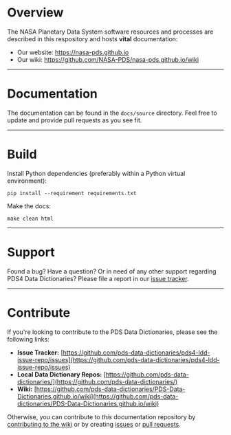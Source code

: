 # Overview

The NASA Planetary Data System software resources and processes are described in this respository and hosts **vital** documentation:

-   Our website: https://nasa-pds.github.io
-   Our wiki: https://github.com/NASA-PDS/nasa-pds.github.io/wiki


---

# Documentation

The documentation can be found in the `docs/source` directory. Feel free to update and provide pull requests as you see fit.

---

# Build

Install Python dependencies (preferably within a Python virtual environment):

    pip install --requirement requirements.txt

Make the docs:

    make clean html


---

# Support

Found a bug? Have a question? Or in need of any other 
support regarding PDS4 Data Dictionaries? Please file a report in our 
[issue tracker](https://github.com/NASA-PDS/nasa-pds.github.io/issues/new/choose).

---

# Contribute

<!-- Why do we so prominently feature the pds-data-dictionaries here? 🤔 -->
If you're looking to contribute to the PDS Data Dictionaries, please see the following links:

* **Issue Tracker:** [https://github.com/pds-data-dictionaries/pds4-ldd-issue-repo/issues](https://github.com/pds-data-dictionaries/pds4-ldd-issue-repo/issues)
* **Local Data Dictionary Repos:** [https://github.com/pds-data-dictionaries/](https://github.com/pds-data-dictionaries/)
* **Wiki:** [https://github.com/pds-data-dictionaries/PDS-Data-Dictionaries.github.io/wiki](https://github.com/pds-data-dictionaries/PDS-Data-Dictionaries.github.io/wiki)

Otherwise, you can contribute to *this* documentation repository by [contributing to the wiki](https://github.com/NASA-PDS/nasa-pds.github.io/wiki) or by creating [issues](https://github.com/NASA-PDS/nasa-pds.github.io/issues/new/choose) or [pull requests](https://github.com/NASA-PDS/nasa-pds.github.io/compare).
